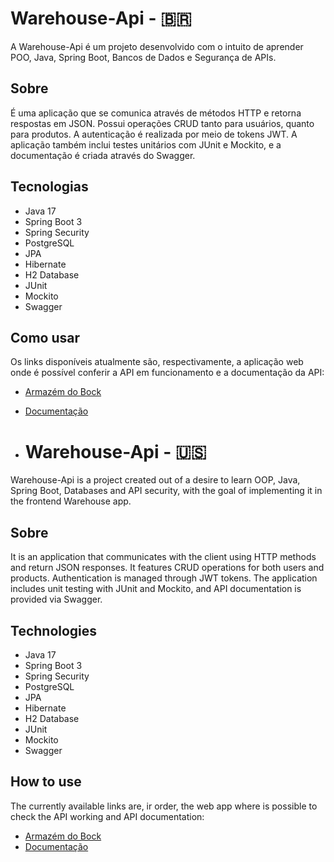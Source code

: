 # Warehouse-Api - 🇧🇷

A Warehouse-Api é um projeto desenvolvido com o intuito de aprender POO, Java, Spring Boot, Bancos de Dados e Segurança de APIs. 

## Sobre
É uma aplicação que se comunica através de métodos HTTP e retorna respostas em JSON. Possui operações CRUD tanto para usuários, quanto para produtos. A autenticação é realizada por meio de tokens JWT. A aplicação também inclui testes unitários com JUnit e Mockito, e a documentação é criada através do Swagger.

## Tecnologias

- Java 17
- Spring Boot 3
- Spring Security
- PostgreSQL
- JPA
- Hibernate
- H2 Database
- JUnit
- Mockito
- Swagger

## Como usar

Os links disponíveis atualmente são, respectivamente, a aplicação web onde é possível conferir a API em funcionamento e a documentação da API:

- [Armazém do Bock](https://warehouse-bock.vercel.app/)
- [Documentação](https://warehouse-api-bock-1d530a08b5a3.herokuapp.com/api-docs)

- # Warehouse-Api - 🇺🇸
  
Warehouse-Api is a project created out of a desire to learn OOP, Java, Spring Boot, Databases and API security, with the goal of implementing it in the frontend Warehouse app.

## Sobre

It is an application that communicates with the client using HTTP methods and return JSON responses. It features CRUD operations for both users and products. Authentication is managed through JWT tokens. The application includes unit testing with JUnit and Mockito, and API documentation is provided via Swagger.

## Technologies

- Java 17
- Spring Boot 3
- Spring Security
- PostgreSQL
- JPA
- Hibernate
- H2 Database
- JUnit
- Mockito
- Swagger

## How to use

The currently available links are, ir order, the web app where is possible to check the API working and API documentation: 

- [Armazém do Bock](https://warehouse-bock.vercel.app/)
- [Documentação](https://warehouse-api-bock-1d530a08b5a3.herokuapp.com/api-docs)
